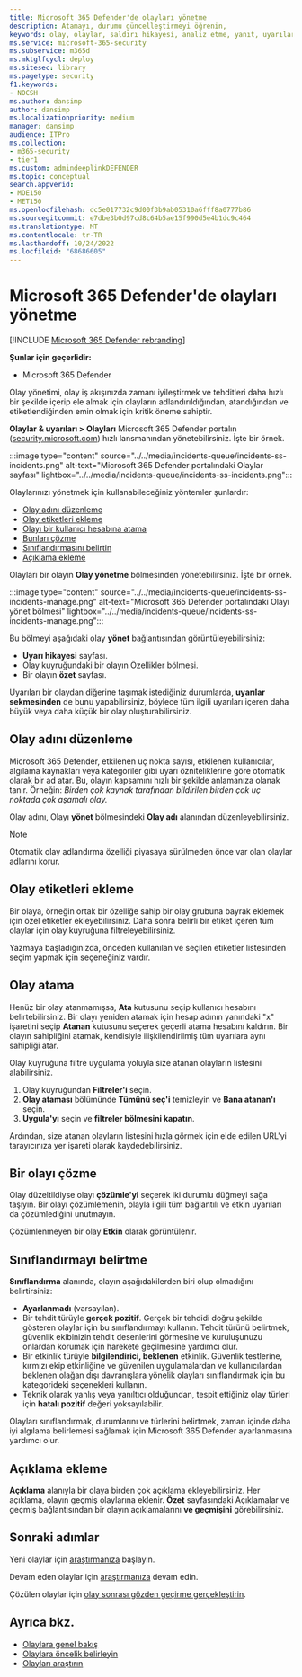 ```yaml
---
title: Microsoft 365 Defender'de olayları yönetme
description: Atamayı, durumu güncelleştirmeyi öğrenin,
keywords: olay, olaylar, saldırı hikayesi, analiz etme, yanıt, uyarılar, bağıntılı uyarılar, atama, güncelleştirme, durum, yönetme, sınıflandırma, Microsoft, 365, m365
ms.service: microsoft-365-security
ms.subservice: m365d
ms.mktglfcycl: deploy
ms.sitesec: library
ms.pagetype: security
f1.keywords:
- NOCSH
ms.author: dansimp
author: dansimp
ms.localizationpriority: medium
manager: dansimp
audience: ITPro
ms.collection:
- m365-security
- tier1
ms.custom: admindeeplinkDEFENDER
ms.topic: conceptual
search.appverid:
- MOE150
- MET150
ms.openlocfilehash: dc5e017732c9d00f3b9ab05310a6fff8a0777b86
ms.sourcegitcommit: e7dbe3b0d97cd8c64b5ae15f990d5e4b1dc9c464
ms.translationtype: MT
ms.contentlocale: tr-TR
ms.lasthandoff: 10/24/2022
ms.locfileid: "68686605"
---
```

# <a name="manage-incidents-in-microsoft-365-defender"></a>Microsoft 365 Defender'de olayları yönetme

[!INCLUDE [Microsoft 365 Defender rebranding](../includes/microsoft-defender.md)]


**Şunlar için geçerlidir:**
- Microsoft 365 Defender

Olay yönetimi, olay iş akışınızda zamanı iyileştirmek ve tehditleri daha hızlı bir şekilde içerip ele almak için olayların adlandırıldığından, atandığından ve etiketlendiğinden emin olmak için kritik öneme sahiptir.

**Olaylar & uyarıları > Olayları** Microsoft 365 Defender portalın ([security.microsoft.com](https://security.microsoft.com)) hızlı lansmanından yönetebilirsiniz. İşte bir örnek.

:::image type="content" source="../../media/incidents-queue/incidents-ss-incidents.png" alt-text="Microsoft 365 Defender portalındaki Olaylar sayfası" lightbox="../../media/incidents-queue/incidents-ss-incidents.png":::

Olaylarınızı yönetmek için kullanabileceğiniz yöntemler şunlardır:

- [Olay adını düzenleme](#edit-the-incident-name)
- [Olay etiketleri ekleme](#add-incident-tags)
- [Olayı bir kullanıcı hesabına atama](#assign-an-incident)
- [Bunları çözme](#resolve-an-incident)
- [Sınıflandırmasını belirtin](#specify-the-classification)
- [Açıklama ekleme](#add-comments)

Olayları bir olayın **Olay yönetme** bölmesinden yönetebilirsiniz. İşte bir örnek.

:::image type="content" source="../../media/incidents-queue/incidents-ss-incidents-manage.png" alt-text="Microsoft 365 Defender portalındaki Olayı yönet bölmesi" lightbox="../../media/incidents-queue/incidents-ss-incidents-manage.png":::

Bu bölmeyi aşağıdaki olay **yönet** bağlantısından görüntüleyebilirsiniz:

- **Uyarı hikayesi** sayfası.
- Olay kuyruğundaki bir olayın Özellikler bölmesi.
- Bir olayın **özet** sayfası.

Uyarıları bir olaydan diğerine taşımak istediğiniz durumlarda, **uyarılar sekmesinden** de bunu yapabilirsiniz, böylece tüm ilgili uyarıları içeren daha büyük veya daha küçük bir olay oluşturabilirsiniz.

## <a name="edit-the-incident-name"></a>Olay adını düzenleme

Microsoft 365 Defender, etkilenen uç nokta sayısı, etkilenen kullanıcılar, algılama kaynakları veya kategoriler gibi uyarı özniteliklerine göre otomatik olarak bir ad atar. Bu, olayın kapsamını hızlı bir şekilde anlamanıza olanak tanır. Örneğin: *Birden çok kaynak tarafından bildirilen birden çok uç noktada çok aşamalı olay.*

Olay adını, Olayı **yönet** bölmesindeki **Olay adı** alanından düzenleyebilirsiniz.

> [!NOTE]
> Otomatik olay adlandırma özelliği piyasaya sürülmeden önce var olan olaylar adlarını korur.

## <a name="add-incident-tags"></a>Olay etiketleri ekleme

Bir olaya, örneğin ortak bir özelliğe sahip bir olay grubuna bayrak eklemek için özel etiketler ekleyebilirsiniz. Daha sonra belirli bir etiket içeren tüm olaylar için olay kuyruğuna filtreleyebilirsiniz.

Yazmaya başladığınızda, önceden kullanılan ve seçilen etiketler listesinden seçim yapmak için seçeneğiniz vardır.

## <a name="assign-an-incident"></a>Olay atama

Henüz bir olay atanmamışsa, **Ata** kutusunu seçip kullanıcı hesabını belirtebilirsiniz. Bir olayı yeniden atamak için hesap adının yanındaki "x" işaretini seçip **Atanan** kutusunu seçerek geçerli atama hesabını kaldırın. Bir olayın sahipliğini atamak, kendisiyle ilişkilendirilmiş tüm uyarılara aynı sahipliği atar.

Olay kuyruğuna filtre uygulama yoluyla size atanan olayların listesini alabilirsiniz. 

1. Olay kuyruğundan **Filtreler'i** seçin.
2. **Olay ataması** bölümünde **Tümünü seç'i** temizleyin ve **Bana atanan'ı** seçin.
3. **Uygula'yı** seçin ve **filtreler bölmesini kapatın**.

Ardından, size atanan olayların listesini hızla görmek için elde edilen URL'yi tarayıcınıza yer işareti olarak kaydedebilirsiniz.

## <a name="resolve-an-incident"></a>Bir olayı çözme

Olay düzeltildiyse olayı **çözümle'yi** seçerek iki durumlu düğmeyi sağa taşıyın. Bir olayı çözümlemenin, olayla ilgili tüm bağlantılı ve etkin uyarıları da çözümlediğini unutmayın.

Çözümlenmeyen bir olay **Etkin** olarak görüntülenir.

## <a name="specify-the-classification"></a>Sınıflandırmayı belirtme

**Sınıflandırma** alanında, olayın aşağıdakilerden biri olup olmadığını belirtirsiniz:

- **Ayarlanmadı** (varsayılan).
- Bir tehdit türüyle **gerçek pozitif**. Gerçek bir tehdidi doğru şekilde gösteren olaylar için bu sınıflandırmayı kullanın. Tehdit türünü belirtmek, güvenlik ekibinizin tehdit desenlerini görmesine ve kuruluşunuzu onlardan korumak için harekete geçilmesine yardımcı olur.
- Bir etkinlik türüyle **bilgilendirici, beklenen** etkinlik. Güvenlik testlerine, kırmızı ekip etkinliğine ve güvenilen uygulamalardan ve kullanıcılardan beklenen olağan dışı davranışlara yönelik olayları sınıflandırmak için bu kategorideki seçenekleri kullanın.
- Teknik olarak yanlış veya yanıltıcı olduğundan, tespit ettiğiniz olay türleri için **hatalı pozitif** değeri yoksayılabilir.

Olayları sınıflandırmak, durumlarını ve türlerini belirtmek, zaman içinde daha iyi algılama belirlemesi sağlamak için Microsoft 365 Defender ayarlanmasına yardımcı olur.

## <a name="add-comments"></a>Açıklama ekleme

**Açıklama** alanıyla bir olaya birden çok açıklama ekleyebilirsiniz. Her açıklama, olayın geçmiş olaylarına eklenir. **Özet** sayfasındaki Açıklamalar ve geçmiş bağlantısından bir olayın açıklamalarını **ve geçmişini** görebilirsiniz.

## <a name="next-steps"></a>Sonraki adımlar

Yeni olaylar için [araştırmanıza](investigate-incidents.md) başlayın.

Devam eden olaylar için [araştırmanıza](investigate-incidents.md) devam edin.

Çözülen olaylar için [olay sonrası gözden geçirme gerçekleştirin](first-incident-post.md).

## <a name="see-also"></a>Ayrıca bkz.

- [Olaylara genel bakış](incidents-overview.md)
- [Olaylara öncelik belirleyin](incident-queue.md)
- [Olayları araştırın](investigate-incidents.md)
